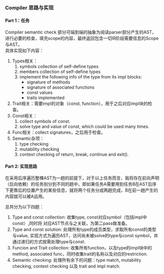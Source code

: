 ### Compiler 思路与实现
#### Part 1：任务
Compiler semantic check 部分可端到端的抽象为阅读parser部分产生的AST，进行必要的检查，填充scope的内容，最终返回包含一切IR阶段需要信息的Scope与AST。  
具体实现如下内容：  
1. Types相关：  
   1. symbols collection of self-define types
   2. members collection of self-define types
   3. implement the following info of the type from its impl blocks:
       - signature of methods   
       - signature of associated   functions   
       - const values  
       - traits implemented  
2. Trait相关：需要impl的对象（const, function），用于之后对应impl块的检查。
3. Const相关：
   1. collect symbols of const.
   2. solve type and value of const, which could be used many times.
4. Func相关：collect signatures，之后用于检查。
5. Semantic杂项：
   1. type checking
   2. mutability checking
   3. context checking of return, break, continue and exit().
#### Part 2: 实现思路
在采用后序遍历整棵AST为一趟的前提下，对于以上任务而言，我将存在前向声明（后向依赖）的任务剖分到不同的趟中，即如果任务A需要用到任务B在AST后序下更靠后的位置产生的某些信息，就将两个任务分成两趟完成，B在前一趟产生的内容就可以被A运用。  

总共分为以下四趟：
1. Type and const collection: 收集type, const对应symbol（包括impl中const）,同时将
对应AST节点与之关联，为第二pass做准备。
2. Type and const solution: 处理所有type的成员类型，求取所有const的类型与value, 实现方式为遍历AST，访问尚未被solve的type与const symbol，并通过递归的方式按需处理type与const.
3. Funcion and Trait collection: 收集所有function，以及type的impl块中的method, associated func，同时收集trait的名称以及对应的restriction.
4. Semantic checking: 处理所有余下的问题：type match, mutability checking, context checking 以及 trait and impl match.